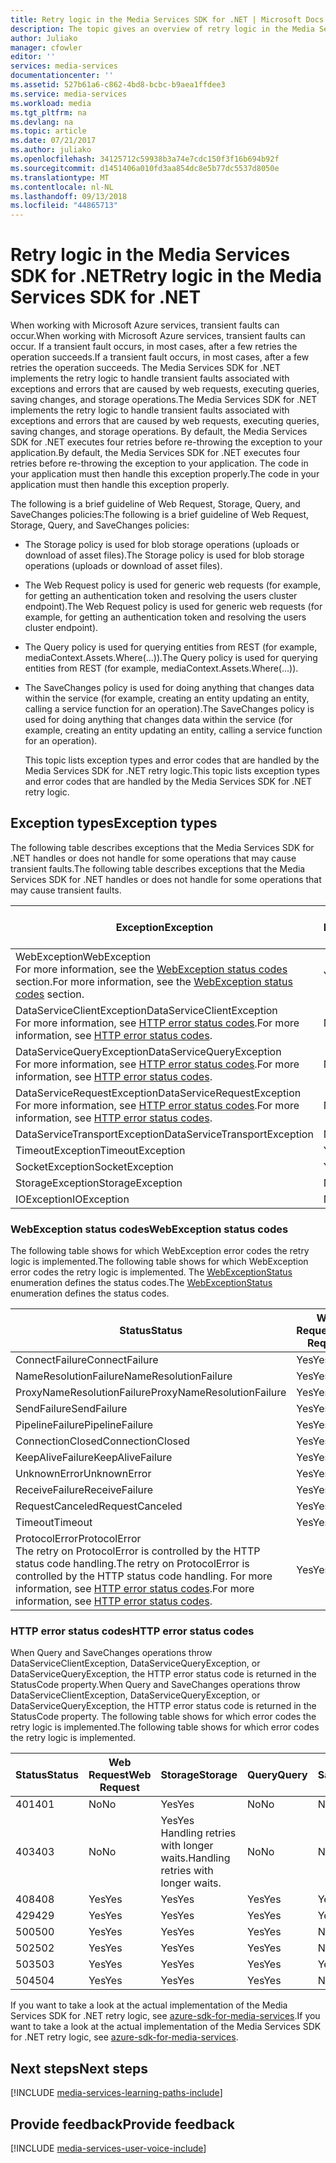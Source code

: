 ```yaml
---
title: Retry logic in the Media Services SDK for .NET | Microsoft Docs
description: The topic gives an overview of retry logic in the Media Services SDK for .NET.
author: Juliako
manager: cfowler
editor: ''
services: media-services
documentationcenter: ''
ms.assetid: 527b61a6-c862-4bd8-bcbc-b9aea1ffdee3
ms.service: media-services
ms.workload: media
ms.tgt_pltfrm: na
ms.devlang: na
ms.topic: article
ms.date: 07/21/2017
ms.author: juliako
ms.openlocfilehash: 34125712c59938b3a74e7cdc150f3f16b694b92f
ms.sourcegitcommit: d1451406a010fd3aa854dc8e5b77dc5537d8050e
ms.translationtype: MT
ms.contentlocale: nl-NL
ms.lasthandoff: 09/13/2018
ms.locfileid: "44865713"
---
```

# <a name="retry-logic-in-the-media-services-sdk-for-net"></a><span data-ttu-id="8ae56-103">Retry logic in the Media Services SDK for .NET</span><span class="sxs-lookup"><span data-stu-id="8ae56-103">Retry logic in the Media Services SDK for .NET</span></span>
<span data-ttu-id="8ae56-104">When working with Microsoft Azure services, transient faults can occur.</span><span class="sxs-lookup"><span data-stu-id="8ae56-104">When working with Microsoft Azure services, transient faults can occur.</span></span> <span data-ttu-id="8ae56-105">If a transient fault occurs, in most cases, after a few retries the operation succeeds.</span><span class="sxs-lookup"><span data-stu-id="8ae56-105">If a transient fault occurs, in most cases, after a few retries the operation succeeds.</span></span> <span data-ttu-id="8ae56-106">The Media Services SDK for .NET implements the retry logic to handle transient faults associated with exceptions and errors that are caused by web requests, executing queries, saving changes, and storage operations.</span><span class="sxs-lookup"><span data-stu-id="8ae56-106">The Media Services SDK for .NET implements the retry logic to handle transient faults associated with exceptions and errors that are caused by web requests, executing queries, saving changes, and storage operations.</span></span>  <span data-ttu-id="8ae56-107">By default, the Media Services SDK for .NET executes four retries before re-throwing the exception to your application.</span><span class="sxs-lookup"><span data-stu-id="8ae56-107">By default, the Media Services SDK for .NET executes four retries before re-throwing the exception to your application.</span></span> <span data-ttu-id="8ae56-108">The code in your application must then handle this exception properly.</span><span class="sxs-lookup"><span data-stu-id="8ae56-108">The code in your application must then handle this exception properly.</span></span>  

 <span data-ttu-id="8ae56-109">The following is a brief guideline of Web Request, Storage, Query, and SaveChanges policies:</span><span class="sxs-lookup"><span data-stu-id="8ae56-109">The following is a brief guideline of Web Request, Storage, Query, and SaveChanges policies:</span></span>  

* <span data-ttu-id="8ae56-110">The Storage policy is used for blob storage operations (uploads or download of asset files).</span><span class="sxs-lookup"><span data-stu-id="8ae56-110">The Storage policy is used for blob storage operations (uploads or download of asset files).</span></span>  
* <span data-ttu-id="8ae56-111">The Web Request policy is used for generic web requests (for example, for getting an authentication token and resolving the users cluster endpoint).</span><span class="sxs-lookup"><span data-stu-id="8ae56-111">The Web Request policy is used for generic web requests (for example, for getting an authentication token and resolving the users cluster endpoint).</span></span>  
* <span data-ttu-id="8ae56-112">The Query policy is used for querying entities from REST (for example, mediaContext.Assets.Where(…)).</span><span class="sxs-lookup"><span data-stu-id="8ae56-112">The Query policy is used for querying entities from REST (for example, mediaContext.Assets.Where(…)).</span></span>  
* <span data-ttu-id="8ae56-113">The SaveChanges policy is used for doing anything that changes data within the service (for example, creating an entity updating an entity, calling a service function for an operation).</span><span class="sxs-lookup"><span data-stu-id="8ae56-113">The SaveChanges policy is used for doing anything that changes data within the service (for example, creating an entity updating an entity, calling a service function for an operation).</span></span>  
  
  <span data-ttu-id="8ae56-114">This topic lists exception types and error codes that are handled by the Media Services SDK for .NET retry logic.</span><span class="sxs-lookup"><span data-stu-id="8ae56-114">This topic lists exception types and error codes that are handled by the Media Services SDK for .NET retry logic.</span></span>  

## <a name="exception-types"></a><span data-ttu-id="8ae56-115">Exception types</span><span class="sxs-lookup"><span data-stu-id="8ae56-115">Exception types</span></span>
<span data-ttu-id="8ae56-116">The following table describes exceptions that the Media Services SDK for .NET handles or does not handle for some operations that may cause transient faults.</span><span class="sxs-lookup"><span data-stu-id="8ae56-116">The following table describes exceptions that the Media Services SDK for .NET handles or does not handle for some operations that may cause transient faults.</span></span>  

| <span data-ttu-id="8ae56-117">Exception</span><span class="sxs-lookup"><span data-stu-id="8ae56-117">Exception</span></span> | <span data-ttu-id="8ae56-118">Web Request</span><span class="sxs-lookup"><span data-stu-id="8ae56-118">Web Request</span></span> | <span data-ttu-id="8ae56-119">Storage</span><span class="sxs-lookup"><span data-stu-id="8ae56-119">Storage</span></span> | <span data-ttu-id="8ae56-120">Query</span><span class="sxs-lookup"><span data-stu-id="8ae56-120">Query</span></span> | <span data-ttu-id="8ae56-121">SaveChanges</span><span class="sxs-lookup"><span data-stu-id="8ae56-121">SaveChanges</span></span> |
| --- | --- | --- | --- | --- |
| <span data-ttu-id="8ae56-122">WebException</span><span class="sxs-lookup"><span data-stu-id="8ae56-122">WebException</span></span><br/><span data-ttu-id="8ae56-123">For more information, see the [WebException status codes](media-services-retry-logic-in-dotnet-sdk.md#WebExceptionStatus) section.</span><span class="sxs-lookup"><span data-stu-id="8ae56-123">For more information, see the [WebException status codes](media-services-retry-logic-in-dotnet-sdk.md#WebExceptionStatus) section.</span></span> |<span data-ttu-id="8ae56-124">Yes</span><span class="sxs-lookup"><span data-stu-id="8ae56-124">Yes</span></span> |<span data-ttu-id="8ae56-125">Yes</span><span class="sxs-lookup"><span data-stu-id="8ae56-125">Yes</span></span> |<span data-ttu-id="8ae56-126">Yes</span><span class="sxs-lookup"><span data-stu-id="8ae56-126">Yes</span></span> |<span data-ttu-id="8ae56-127">Yes</span><span class="sxs-lookup"><span data-stu-id="8ae56-127">Yes</span></span> |
| <span data-ttu-id="8ae56-128">DataServiceClientException</span><span class="sxs-lookup"><span data-stu-id="8ae56-128">DataServiceClientException</span></span><br/> <span data-ttu-id="8ae56-129">For more information, see [HTTP error status codes](media-services-retry-logic-in-dotnet-sdk.md#HTTPStatusCode).</span><span class="sxs-lookup"><span data-stu-id="8ae56-129">For more information, see [HTTP error status codes](media-services-retry-logic-in-dotnet-sdk.md#HTTPStatusCode).</span></span> |<span data-ttu-id="8ae56-130">No</span><span class="sxs-lookup"><span data-stu-id="8ae56-130">No</span></span> |<span data-ttu-id="8ae56-131">Yes</span><span class="sxs-lookup"><span data-stu-id="8ae56-131">Yes</span></span> |<span data-ttu-id="8ae56-132">Yes</span><span class="sxs-lookup"><span data-stu-id="8ae56-132">Yes</span></span> |<span data-ttu-id="8ae56-133">Yes</span><span class="sxs-lookup"><span data-stu-id="8ae56-133">Yes</span></span> |
| <span data-ttu-id="8ae56-134">DataServiceQueryException</span><span class="sxs-lookup"><span data-stu-id="8ae56-134">DataServiceQueryException</span></span><br/> <span data-ttu-id="8ae56-135">For more information, see [HTTP error status codes](media-services-retry-logic-in-dotnet-sdk.md#HTTPStatusCode).</span><span class="sxs-lookup"><span data-stu-id="8ae56-135">For more information, see [HTTP error status codes](media-services-retry-logic-in-dotnet-sdk.md#HTTPStatusCode).</span></span> |<span data-ttu-id="8ae56-136">No</span><span class="sxs-lookup"><span data-stu-id="8ae56-136">No</span></span> |<span data-ttu-id="8ae56-137">Yes</span><span class="sxs-lookup"><span data-stu-id="8ae56-137">Yes</span></span> |<span data-ttu-id="8ae56-138">Yes</span><span class="sxs-lookup"><span data-stu-id="8ae56-138">Yes</span></span> |<span data-ttu-id="8ae56-139">Yes</span><span class="sxs-lookup"><span data-stu-id="8ae56-139">Yes</span></span> |
| <span data-ttu-id="8ae56-140">DataServiceRequestException</span><span class="sxs-lookup"><span data-stu-id="8ae56-140">DataServiceRequestException</span></span><br/> <span data-ttu-id="8ae56-141">For more information, see [HTTP error status codes](media-services-retry-logic-in-dotnet-sdk.md#HTTPStatusCode).</span><span class="sxs-lookup"><span data-stu-id="8ae56-141">For more information, see [HTTP error status codes](media-services-retry-logic-in-dotnet-sdk.md#HTTPStatusCode).</span></span> |<span data-ttu-id="8ae56-142">No</span><span class="sxs-lookup"><span data-stu-id="8ae56-142">No</span></span> |<span data-ttu-id="8ae56-143">Yes</span><span class="sxs-lookup"><span data-stu-id="8ae56-143">Yes</span></span> |<span data-ttu-id="8ae56-144">Yes</span><span class="sxs-lookup"><span data-stu-id="8ae56-144">Yes</span></span> |<span data-ttu-id="8ae56-145">Yes</span><span class="sxs-lookup"><span data-stu-id="8ae56-145">Yes</span></span> |
| <span data-ttu-id="8ae56-146">DataServiceTransportException</span><span class="sxs-lookup"><span data-stu-id="8ae56-146">DataServiceTransportException</span></span> |<span data-ttu-id="8ae56-147">No</span><span class="sxs-lookup"><span data-stu-id="8ae56-147">No</span></span> |<span data-ttu-id="8ae56-148">No</span><span class="sxs-lookup"><span data-stu-id="8ae56-148">No</span></span> |<span data-ttu-id="8ae56-149">Yes</span><span class="sxs-lookup"><span data-stu-id="8ae56-149">Yes</span></span> |<span data-ttu-id="8ae56-150">Yes</span><span class="sxs-lookup"><span data-stu-id="8ae56-150">Yes</span></span> |
| <span data-ttu-id="8ae56-151">TimeoutException</span><span class="sxs-lookup"><span data-stu-id="8ae56-151">TimeoutException</span></span> |<span data-ttu-id="8ae56-152">Yes</span><span class="sxs-lookup"><span data-stu-id="8ae56-152">Yes</span></span> |<span data-ttu-id="8ae56-153">Yes</span><span class="sxs-lookup"><span data-stu-id="8ae56-153">Yes</span></span> |<span data-ttu-id="8ae56-154">Yes</span><span class="sxs-lookup"><span data-stu-id="8ae56-154">Yes</span></span> |<span data-ttu-id="8ae56-155">No</span><span class="sxs-lookup"><span data-stu-id="8ae56-155">No</span></span> |
| <span data-ttu-id="8ae56-156">SocketException</span><span class="sxs-lookup"><span data-stu-id="8ae56-156">SocketException</span></span> |<span data-ttu-id="8ae56-157">Yes</span><span class="sxs-lookup"><span data-stu-id="8ae56-157">Yes</span></span> |<span data-ttu-id="8ae56-158">Yes</span><span class="sxs-lookup"><span data-stu-id="8ae56-158">Yes</span></span> |<span data-ttu-id="8ae56-159">Yes</span><span class="sxs-lookup"><span data-stu-id="8ae56-159">Yes</span></span> |<span data-ttu-id="8ae56-160">Yes</span><span class="sxs-lookup"><span data-stu-id="8ae56-160">Yes</span></span> |
| <span data-ttu-id="8ae56-161">StorageException</span><span class="sxs-lookup"><span data-stu-id="8ae56-161">StorageException</span></span> |<span data-ttu-id="8ae56-162">No</span><span class="sxs-lookup"><span data-stu-id="8ae56-162">No</span></span> |<span data-ttu-id="8ae56-163">Yes</span><span class="sxs-lookup"><span data-stu-id="8ae56-163">Yes</span></span> |<span data-ttu-id="8ae56-164">No</span><span class="sxs-lookup"><span data-stu-id="8ae56-164">No</span></span> |<span data-ttu-id="8ae56-165">No</span><span class="sxs-lookup"><span data-stu-id="8ae56-165">No</span></span> |
| <span data-ttu-id="8ae56-166">IOException</span><span class="sxs-lookup"><span data-stu-id="8ae56-166">IOException</span></span> |<span data-ttu-id="8ae56-167">No</span><span class="sxs-lookup"><span data-stu-id="8ae56-167">No</span></span> |<span data-ttu-id="8ae56-168">Yes</span><span class="sxs-lookup"><span data-stu-id="8ae56-168">Yes</span></span> |<span data-ttu-id="8ae56-169">No</span><span class="sxs-lookup"><span data-stu-id="8ae56-169">No</span></span> |<span data-ttu-id="8ae56-170">No</span><span class="sxs-lookup"><span data-stu-id="8ae56-170">No</span></span> |

### <a name="WebExceptionStatus"></a> <span data-ttu-id="8ae56-171">WebException status codes</span><span class="sxs-lookup"><span data-stu-id="8ae56-171">WebException status codes</span></span>
<span data-ttu-id="8ae56-172">The following table shows for which WebException error codes the retry logic is implemented.</span><span class="sxs-lookup"><span data-stu-id="8ae56-172">The following table shows for which WebException error codes the retry logic is implemented.</span></span> <span data-ttu-id="8ae56-173">The [WebExceptionStatus](http://msdn.microsoft.com/library/system.net.webexceptionstatus.aspx) enumeration defines the status codes.</span><span class="sxs-lookup"><span data-stu-id="8ae56-173">The [WebExceptionStatus](http://msdn.microsoft.com/library/system.net.webexceptionstatus.aspx) enumeration defines the status codes.</span></span>  

| <span data-ttu-id="8ae56-174">Status</span><span class="sxs-lookup"><span data-stu-id="8ae56-174">Status</span></span> | <span data-ttu-id="8ae56-175">Web Request</span><span class="sxs-lookup"><span data-stu-id="8ae56-175">Web Request</span></span> | <span data-ttu-id="8ae56-176">Storage</span><span class="sxs-lookup"><span data-stu-id="8ae56-176">Storage</span></span> | <span data-ttu-id="8ae56-177">Query</span><span class="sxs-lookup"><span data-stu-id="8ae56-177">Query</span></span> | <span data-ttu-id="8ae56-178">SaveChanges</span><span class="sxs-lookup"><span data-stu-id="8ae56-178">SaveChanges</span></span> |
| --- | --- | --- | --- | --- |
| <span data-ttu-id="8ae56-179">ConnectFailure</span><span class="sxs-lookup"><span data-stu-id="8ae56-179">ConnectFailure</span></span> |<span data-ttu-id="8ae56-180">Yes</span><span class="sxs-lookup"><span data-stu-id="8ae56-180">Yes</span></span> |<span data-ttu-id="8ae56-181">Yes</span><span class="sxs-lookup"><span data-stu-id="8ae56-181">Yes</span></span> |<span data-ttu-id="8ae56-182">Yes</span><span class="sxs-lookup"><span data-stu-id="8ae56-182">Yes</span></span> |<span data-ttu-id="8ae56-183">Yes</span><span class="sxs-lookup"><span data-stu-id="8ae56-183">Yes</span></span> |
| <span data-ttu-id="8ae56-184">NameResolutionFailure</span><span class="sxs-lookup"><span data-stu-id="8ae56-184">NameResolutionFailure</span></span> |<span data-ttu-id="8ae56-185">Yes</span><span class="sxs-lookup"><span data-stu-id="8ae56-185">Yes</span></span> |<span data-ttu-id="8ae56-186">Yes</span><span class="sxs-lookup"><span data-stu-id="8ae56-186">Yes</span></span> |<span data-ttu-id="8ae56-187">Yes</span><span class="sxs-lookup"><span data-stu-id="8ae56-187">Yes</span></span> |<span data-ttu-id="8ae56-188">Yes</span><span class="sxs-lookup"><span data-stu-id="8ae56-188">Yes</span></span> |
| <span data-ttu-id="8ae56-189">ProxyNameResolutionFailure</span><span class="sxs-lookup"><span data-stu-id="8ae56-189">ProxyNameResolutionFailure</span></span> |<span data-ttu-id="8ae56-190">Yes</span><span class="sxs-lookup"><span data-stu-id="8ae56-190">Yes</span></span> |<span data-ttu-id="8ae56-191">Yes</span><span class="sxs-lookup"><span data-stu-id="8ae56-191">Yes</span></span> |<span data-ttu-id="8ae56-192">Yes</span><span class="sxs-lookup"><span data-stu-id="8ae56-192">Yes</span></span> |<span data-ttu-id="8ae56-193">Yes</span><span class="sxs-lookup"><span data-stu-id="8ae56-193">Yes</span></span> |
| <span data-ttu-id="8ae56-194">SendFailure</span><span class="sxs-lookup"><span data-stu-id="8ae56-194">SendFailure</span></span> |<span data-ttu-id="8ae56-195">Yes</span><span class="sxs-lookup"><span data-stu-id="8ae56-195">Yes</span></span> |<span data-ttu-id="8ae56-196">Yes</span><span class="sxs-lookup"><span data-stu-id="8ae56-196">Yes</span></span> |<span data-ttu-id="8ae56-197">Yes</span><span class="sxs-lookup"><span data-stu-id="8ae56-197">Yes</span></span> |<span data-ttu-id="8ae56-198">Yes</span><span class="sxs-lookup"><span data-stu-id="8ae56-198">Yes</span></span> |
| <span data-ttu-id="8ae56-199">PipelineFailure</span><span class="sxs-lookup"><span data-stu-id="8ae56-199">PipelineFailure</span></span> |<span data-ttu-id="8ae56-200">Yes</span><span class="sxs-lookup"><span data-stu-id="8ae56-200">Yes</span></span> |<span data-ttu-id="8ae56-201">Yes</span><span class="sxs-lookup"><span data-stu-id="8ae56-201">Yes</span></span> |<span data-ttu-id="8ae56-202">Yes</span><span class="sxs-lookup"><span data-stu-id="8ae56-202">Yes</span></span> |<span data-ttu-id="8ae56-203">No</span><span class="sxs-lookup"><span data-stu-id="8ae56-203">No</span></span> |
| <span data-ttu-id="8ae56-204">ConnectionClosed</span><span class="sxs-lookup"><span data-stu-id="8ae56-204">ConnectionClosed</span></span> |<span data-ttu-id="8ae56-205">Yes</span><span class="sxs-lookup"><span data-stu-id="8ae56-205">Yes</span></span> |<span data-ttu-id="8ae56-206">Yes</span><span class="sxs-lookup"><span data-stu-id="8ae56-206">Yes</span></span> |<span data-ttu-id="8ae56-207">Yes</span><span class="sxs-lookup"><span data-stu-id="8ae56-207">Yes</span></span> |<span data-ttu-id="8ae56-208">No</span><span class="sxs-lookup"><span data-stu-id="8ae56-208">No</span></span> |
| <span data-ttu-id="8ae56-209">KeepAliveFailure</span><span class="sxs-lookup"><span data-stu-id="8ae56-209">KeepAliveFailure</span></span> |<span data-ttu-id="8ae56-210">Yes</span><span class="sxs-lookup"><span data-stu-id="8ae56-210">Yes</span></span> |<span data-ttu-id="8ae56-211">Yes</span><span class="sxs-lookup"><span data-stu-id="8ae56-211">Yes</span></span> |<span data-ttu-id="8ae56-212">Yes</span><span class="sxs-lookup"><span data-stu-id="8ae56-212">Yes</span></span> |<span data-ttu-id="8ae56-213">No</span><span class="sxs-lookup"><span data-stu-id="8ae56-213">No</span></span> |
| <span data-ttu-id="8ae56-214">UnknownError</span><span class="sxs-lookup"><span data-stu-id="8ae56-214">UnknownError</span></span> |<span data-ttu-id="8ae56-215">Yes</span><span class="sxs-lookup"><span data-stu-id="8ae56-215">Yes</span></span> |<span data-ttu-id="8ae56-216">Yes</span><span class="sxs-lookup"><span data-stu-id="8ae56-216">Yes</span></span> |<span data-ttu-id="8ae56-217">Yes</span><span class="sxs-lookup"><span data-stu-id="8ae56-217">Yes</span></span> |<span data-ttu-id="8ae56-218">No</span><span class="sxs-lookup"><span data-stu-id="8ae56-218">No</span></span> |
| <span data-ttu-id="8ae56-219">ReceiveFailure</span><span class="sxs-lookup"><span data-stu-id="8ae56-219">ReceiveFailure</span></span> |<span data-ttu-id="8ae56-220">Yes</span><span class="sxs-lookup"><span data-stu-id="8ae56-220">Yes</span></span> |<span data-ttu-id="8ae56-221">Yes</span><span class="sxs-lookup"><span data-stu-id="8ae56-221">Yes</span></span> |<span data-ttu-id="8ae56-222">Yes</span><span class="sxs-lookup"><span data-stu-id="8ae56-222">Yes</span></span> |<span data-ttu-id="8ae56-223">No</span><span class="sxs-lookup"><span data-stu-id="8ae56-223">No</span></span> |
| <span data-ttu-id="8ae56-224">RequestCanceled</span><span class="sxs-lookup"><span data-stu-id="8ae56-224">RequestCanceled</span></span> |<span data-ttu-id="8ae56-225">Yes</span><span class="sxs-lookup"><span data-stu-id="8ae56-225">Yes</span></span> |<span data-ttu-id="8ae56-226">Yes</span><span class="sxs-lookup"><span data-stu-id="8ae56-226">Yes</span></span> |<span data-ttu-id="8ae56-227">Yes</span><span class="sxs-lookup"><span data-stu-id="8ae56-227">Yes</span></span> |<span data-ttu-id="8ae56-228">No</span><span class="sxs-lookup"><span data-stu-id="8ae56-228">No</span></span> |
| <span data-ttu-id="8ae56-229">Timeout</span><span class="sxs-lookup"><span data-stu-id="8ae56-229">Timeout</span></span> |<span data-ttu-id="8ae56-230">Yes</span><span class="sxs-lookup"><span data-stu-id="8ae56-230">Yes</span></span> |<span data-ttu-id="8ae56-231">Yes</span><span class="sxs-lookup"><span data-stu-id="8ae56-231">Yes</span></span> |<span data-ttu-id="8ae56-232">Yes</span><span class="sxs-lookup"><span data-stu-id="8ae56-232">Yes</span></span> |<span data-ttu-id="8ae56-233">No</span><span class="sxs-lookup"><span data-stu-id="8ae56-233">No</span></span> |
| <span data-ttu-id="8ae56-234">ProtocolError</span><span class="sxs-lookup"><span data-stu-id="8ae56-234">ProtocolError</span></span> <br/><span data-ttu-id="8ae56-235">The retry on ProtocolError is controlled by the HTTP status code handling.</span><span class="sxs-lookup"><span data-stu-id="8ae56-235">The retry on ProtocolError is controlled by the HTTP status code handling.</span></span> <span data-ttu-id="8ae56-236">For more information, see [HTTP error status codes](media-services-retry-logic-in-dotnet-sdk.md#HTTPStatusCode).</span><span class="sxs-lookup"><span data-stu-id="8ae56-236">For more information, see [HTTP error status codes](media-services-retry-logic-in-dotnet-sdk.md#HTTPStatusCode).</span></span> |<span data-ttu-id="8ae56-237">Yes</span><span class="sxs-lookup"><span data-stu-id="8ae56-237">Yes</span></span> |<span data-ttu-id="8ae56-238">Yes</span><span class="sxs-lookup"><span data-stu-id="8ae56-238">Yes</span></span> |<span data-ttu-id="8ae56-239">Yes</span><span class="sxs-lookup"><span data-stu-id="8ae56-239">Yes</span></span> |<span data-ttu-id="8ae56-240">Yes</span><span class="sxs-lookup"><span data-stu-id="8ae56-240">Yes</span></span> |

### <a name="HTTPStatusCode"></a> <span data-ttu-id="8ae56-241">HTTP error status codes</span><span class="sxs-lookup"><span data-stu-id="8ae56-241">HTTP error status codes</span></span>
<span data-ttu-id="8ae56-242">When Query and SaveChanges operations throw DataServiceClientException, DataServiceQueryException, or DataServiceQueryException, the HTTP error status code is returned in the StatusCode property.</span><span class="sxs-lookup"><span data-stu-id="8ae56-242">When Query and SaveChanges operations throw DataServiceClientException, DataServiceQueryException, or DataServiceQueryException, the HTTP error status code is returned in the StatusCode property.</span></span>  <span data-ttu-id="8ae56-243">The following table shows for which error codes the retry logic is implemented.</span><span class="sxs-lookup"><span data-stu-id="8ae56-243">The following table shows for which error codes the retry logic is implemented.</span></span>  

| <span data-ttu-id="8ae56-244">Status</span><span class="sxs-lookup"><span data-stu-id="8ae56-244">Status</span></span> | <span data-ttu-id="8ae56-245">Web Request</span><span class="sxs-lookup"><span data-stu-id="8ae56-245">Web Request</span></span> | <span data-ttu-id="8ae56-246">Storage</span><span class="sxs-lookup"><span data-stu-id="8ae56-246">Storage</span></span> | <span data-ttu-id="8ae56-247">Query</span><span class="sxs-lookup"><span data-stu-id="8ae56-247">Query</span></span> | <span data-ttu-id="8ae56-248">SaveChanges</span><span class="sxs-lookup"><span data-stu-id="8ae56-248">SaveChanges</span></span> |
| --- | --- | --- | --- | --- |
| <span data-ttu-id="8ae56-249">401</span><span class="sxs-lookup"><span data-stu-id="8ae56-249">401</span></span> |<span data-ttu-id="8ae56-250">No</span><span class="sxs-lookup"><span data-stu-id="8ae56-250">No</span></span> |<span data-ttu-id="8ae56-251">Yes</span><span class="sxs-lookup"><span data-stu-id="8ae56-251">Yes</span></span> |<span data-ttu-id="8ae56-252">No</span><span class="sxs-lookup"><span data-stu-id="8ae56-252">No</span></span> |<span data-ttu-id="8ae56-253">No</span><span class="sxs-lookup"><span data-stu-id="8ae56-253">No</span></span> |
| <span data-ttu-id="8ae56-254">403</span><span class="sxs-lookup"><span data-stu-id="8ae56-254">403</span></span> |<span data-ttu-id="8ae56-255">No</span><span class="sxs-lookup"><span data-stu-id="8ae56-255">No</span></span> |<span data-ttu-id="8ae56-256">Yes</span><span class="sxs-lookup"><span data-stu-id="8ae56-256">Yes</span></span><br/><span data-ttu-id="8ae56-257">Handling retries with longer waits.</span><span class="sxs-lookup"><span data-stu-id="8ae56-257">Handling retries with longer waits.</span></span> |<span data-ttu-id="8ae56-258">No</span><span class="sxs-lookup"><span data-stu-id="8ae56-258">No</span></span> |<span data-ttu-id="8ae56-259">No</span><span class="sxs-lookup"><span data-stu-id="8ae56-259">No</span></span> |
| <span data-ttu-id="8ae56-260">408</span><span class="sxs-lookup"><span data-stu-id="8ae56-260">408</span></span> |<span data-ttu-id="8ae56-261">Yes</span><span class="sxs-lookup"><span data-stu-id="8ae56-261">Yes</span></span> |<span data-ttu-id="8ae56-262">Yes</span><span class="sxs-lookup"><span data-stu-id="8ae56-262">Yes</span></span> |<span data-ttu-id="8ae56-263">Yes</span><span class="sxs-lookup"><span data-stu-id="8ae56-263">Yes</span></span> |<span data-ttu-id="8ae56-264">Yes</span><span class="sxs-lookup"><span data-stu-id="8ae56-264">Yes</span></span> |
| <span data-ttu-id="8ae56-265">429</span><span class="sxs-lookup"><span data-stu-id="8ae56-265">429</span></span> |<span data-ttu-id="8ae56-266">Yes</span><span class="sxs-lookup"><span data-stu-id="8ae56-266">Yes</span></span> |<span data-ttu-id="8ae56-267">Yes</span><span class="sxs-lookup"><span data-stu-id="8ae56-267">Yes</span></span> |<span data-ttu-id="8ae56-268">Yes</span><span class="sxs-lookup"><span data-stu-id="8ae56-268">Yes</span></span> |<span data-ttu-id="8ae56-269">Yes</span><span class="sxs-lookup"><span data-stu-id="8ae56-269">Yes</span></span> |
| <span data-ttu-id="8ae56-270">500</span><span class="sxs-lookup"><span data-stu-id="8ae56-270">500</span></span> |<span data-ttu-id="8ae56-271">Yes</span><span class="sxs-lookup"><span data-stu-id="8ae56-271">Yes</span></span> |<span data-ttu-id="8ae56-272">Yes</span><span class="sxs-lookup"><span data-stu-id="8ae56-272">Yes</span></span> |<span data-ttu-id="8ae56-273">Yes</span><span class="sxs-lookup"><span data-stu-id="8ae56-273">Yes</span></span> |<span data-ttu-id="8ae56-274">No</span><span class="sxs-lookup"><span data-stu-id="8ae56-274">No</span></span> |
| <span data-ttu-id="8ae56-275">502</span><span class="sxs-lookup"><span data-stu-id="8ae56-275">502</span></span> |<span data-ttu-id="8ae56-276">Yes</span><span class="sxs-lookup"><span data-stu-id="8ae56-276">Yes</span></span> |<span data-ttu-id="8ae56-277">Yes</span><span class="sxs-lookup"><span data-stu-id="8ae56-277">Yes</span></span> |<span data-ttu-id="8ae56-278">Yes</span><span class="sxs-lookup"><span data-stu-id="8ae56-278">Yes</span></span> |<span data-ttu-id="8ae56-279">No</span><span class="sxs-lookup"><span data-stu-id="8ae56-279">No</span></span> |
| <span data-ttu-id="8ae56-280">503</span><span class="sxs-lookup"><span data-stu-id="8ae56-280">503</span></span> |<span data-ttu-id="8ae56-281">Yes</span><span class="sxs-lookup"><span data-stu-id="8ae56-281">Yes</span></span> |<span data-ttu-id="8ae56-282">Yes</span><span class="sxs-lookup"><span data-stu-id="8ae56-282">Yes</span></span> |<span data-ttu-id="8ae56-283">Yes</span><span class="sxs-lookup"><span data-stu-id="8ae56-283">Yes</span></span> |<span data-ttu-id="8ae56-284">Yes</span><span class="sxs-lookup"><span data-stu-id="8ae56-284">Yes</span></span> |
| <span data-ttu-id="8ae56-285">504</span><span class="sxs-lookup"><span data-stu-id="8ae56-285">504</span></span> |<span data-ttu-id="8ae56-286">Yes</span><span class="sxs-lookup"><span data-stu-id="8ae56-286">Yes</span></span> |<span data-ttu-id="8ae56-287">Yes</span><span class="sxs-lookup"><span data-stu-id="8ae56-287">Yes</span></span> |<span data-ttu-id="8ae56-288">Yes</span><span class="sxs-lookup"><span data-stu-id="8ae56-288">Yes</span></span> |<span data-ttu-id="8ae56-289">No</span><span class="sxs-lookup"><span data-stu-id="8ae56-289">No</span></span> |

<span data-ttu-id="8ae56-290">If you want to take a look at the actual implementation of the Media Services SDK for .NET retry logic, see [azure-sdk-for-media-services](https://github.com/Azure/azure-sdk-for-media-services/tree/dev/src/net/Client/TransientFaultHandling).</span><span class="sxs-lookup"><span data-stu-id="8ae56-290">If you want to take a look at the actual implementation of the Media Services SDK for .NET retry logic, see [azure-sdk-for-media-services](https://github.com/Azure/azure-sdk-for-media-services/tree/dev/src/net/Client/TransientFaultHandling).</span></span>

## <a name="next-steps"></a><span data-ttu-id="8ae56-291">Next steps</span><span class="sxs-lookup"><span data-stu-id="8ae56-291">Next steps</span></span>
[!INCLUDE [media-services-learning-paths-include](../../../includes/media-services-learning-paths-include.md)]

## <a name="provide-feedback"></a><span data-ttu-id="8ae56-292">Provide feedback</span><span class="sxs-lookup"><span data-stu-id="8ae56-292">Provide feedback</span></span>
[!INCLUDE [media-services-user-voice-include](../../../includes/media-services-user-voice-include.md)]

